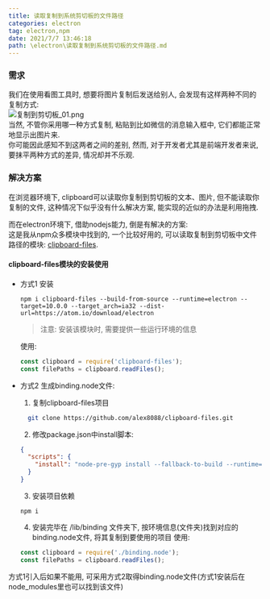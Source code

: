 ```yaml
---
title: 读取复制到系统剪切板的文件路径
categories: electron
tag: electron,npm
date: 2021/7/7 13:46:18
path: \electron\读取复制到系统剪切板的文件路径.md
---
```


### 需求
我们在使用看图工具时, 想要将图片复制后发送给别人, 会发现有这样两种不同的复制方式:  
![复制到剪切板_01.png](/integration/docs/note/electron/复制到剪切板_01.png)  
当然, 不管你采用哪一种方式复制, 粘贴到比如微信的消息输入框中, 它们都能正常地显示出图片来.  
你可能因此感知不到这两者之间的差别, 然而, 对于开发者尤其是前端开发者来说, 要抹平两种方式的差异, 情况却并不乐观.   

### 解决方案
在浏览器环境下, clipboard可以读取你复制到剪切板的文本、图片, 但不能读取你复制的文件, 这种情况下似乎没有什么解决方案, 能实现的近似的办法是利用拖拽.  

而在electron环境下, 借助nodejs能力, 倒是有解决的方案:   
这是我从npm众多模块中找到的, 一个比较好用的, 可以读取复制到剪切板中文件路径的模块: [clipboard-files](https://www.npmjs.com/package/clipboard-files).  

#### clipboard-files模块的安装使用
- 方式1
  安装  
  ``` npm
  npm i clipboard-files --build-from-source --runtime=electron --target=10.0.0 --target_arch=ia32 --dist-url=https://atom.io/download/electron
  ```
  > 注意: 安装该模块时, 需要提供一些运行环境的信息

  使用:
  ``` js
  const clipboard = require('clipboard-files');
  const filePaths = clipboard.readFiles();
  ```
- 方式2
  生成binding.node文件:
    1. 复制clipboard-files项目
    ``` bash
      git clone https://github.com/alex8088/clipboard-files.git
    ```
    2. 修改package.json中install脚本:
    ``` json
    {
      "scripts": {
        "install": "node-pre-gyp install --fallback-to-build --runtime=electron --target=10.0.0 --target_arch=ia32 --dist-url=https://atom.io/download/electron"
      }
    }
    ```
    3. 安装项目依赖
    ``` npm
    npm i
    ```
    4. 安装完毕在 /lib/binding 文件夹下, 按环境信息(文件夹)找到对应的binding.node文件, 将其复制到要使用的项目
  使用:
  ``` js
  const clipboard = require('./binding.node');
  const filePaths = clipboard.readFiles();
  ```
方式1引入后如果不能用, 可采用方式2取得binding.node文件(方式1安装后在node_modules里也可以找到该文件)